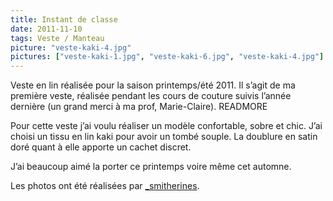 ```yaml
---
title: Instant de classe
date: 2011-11-10
tags: Veste / Manteau
picture: "veste-kaki-4.jpg"
pictures: ["veste-kaki-1.jpg", "veste-kaki-6.jpg", "veste-kaki-4.jpg"]
---
```


Veste en lin réalisée pour la saison printemps/été 2011. Il s’agit de ma première veste, réalisée pendant les cours de couture suivis l’année dernière (un grand merci à ma prof, Marie-Claire). 
READMORE

Pour cette veste j’ai voulu réaliser un modèle confortable, sobre et chic. J’ai choisi un tissu en lin kaki pour avoir un tombé souple. La doublure en satin doré quant à elle apporte un cachet discret.

J’ai beaucoup aimé la porter ce printemps voire même cet automne.

Les photos ont été réalisées par <a href="http://www.flickr.com/photos/_smitherines" target="_blank">_smitherines</a>.
